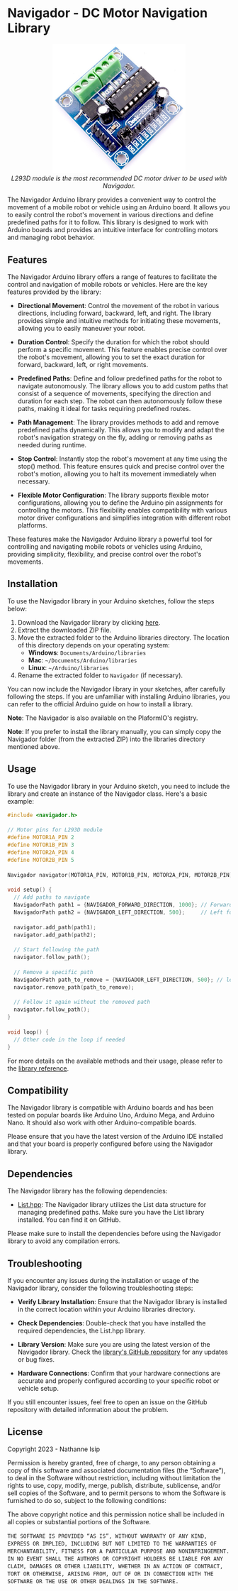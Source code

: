 # Navigador - DC Motor Navigation Library

<p align="center">
    <img src="assets/mini-l293d-module.jfif" width="300" />
    <br/>
    <i>L293D module is the most recommended DC motor driver to be used with Navigador.</i>
</p>

The Navigador Arduino library provides a convenient way to control the movement of a mobile robot or vehicle using an Arduino board. It allows you to easily control the robot's movement in various directions and define predefined paths for it to follow. This library is designed to work with Arduino boards and provides an intuitive interface for controlling motors and managing robot behavior.

## Features

The Navigador Arduino library offers a range of features to facilitate the control and navigation of mobile robots or vehicles. Here are the key features provided by the library:

- **Directional Movement**: Control the movement of the robot in various directions, including forward, backward, left, and right. The library provides simple and intuitive methods for initiating these movements, allowing you to easily maneuver your robot.

- **Duration Control**: Specify the duration for which the robot should perform a specific movement. This feature enables precise control over the robot's movement, allowing you to set the exact duration for forward, backward, left, or right movements.

- **Predefined Paths**: Define and follow predefined paths for the robot to navigate autonomously. The library allows you to add custom paths that consist of a sequence of movements, specifying the direction and duration for each step. The robot can then autonomously follow these paths, making it ideal for tasks requiring predefined routes.

- **Path Management**: The library provides methods to add and remove predefined paths dynamically. This allows you to modify and adapt the robot's navigation strategy on the fly, adding or removing paths as needed during runtime.

- **Stop Control**: Instantly stop the robot's movement at any time using the stop() method. This feature ensures quick and precise control over the robot's motion, allowing you to halt its movement immediately when necessary.

- **Flexible Motor Configuration**: The library supports flexible motor configurations, allowing you to define the Arduino pin assignments for controlling the motors. This flexibility enables compatibility with various motor driver configurations and simplifies integration with different robot platforms.

These features make the Navigador Arduino library a powerful tool for controlling and navigating mobile robots or vehicles using Arduino, providing simplicity, flexibility, and precise control over the robot's movements.

## Installation

To use the Navigador library in your Arduino sketches, follow the steps below:

1. Download the Navigador library by clicking [here](https://github.com/nthnn/Navigador).
2. Extract the downloaded ZIP file.
3. Move the extracted folder to the Arduino libraries directory. The location of this directory depends on your operating system:
    - **Windows**: `Documents/Arduino/libraries`
    - **Mac**: `~/Documents/Arduino/libraries`
    - **Linux**: `~/Arduino/libraries`
4. Rename the extracted folder to `Navigador` (if necessary).

You can now include the Navigador library in your sketches, after carefully following the steps. If you are unfamiliar with installing Arduino libraries, you can refer to the official Arduino guide on how to install a library.

**Note**: The Navigador is also available on the PlaformIO's registry.

**Note**: If you prefer to install the library manually, you can simply copy the Navigador folder (from the extracted ZIP) into the libraries directory mentioned above.

## Usage

To use the Navigador library in your Arduino sketch, you need to include the library and create an instance of the Navigador class. Here's a basic example:

```cpp
#include <navigador.h>

// Motor pins for L293D module
#define MOTOR1A_PIN 2
#define MOTOR1B_PIN 3
#define MOTOR2A_PIN 4
#define MOTOR2B_PIN 5

Navigador navigator(MOTOR1A_PIN, MOTOR1B_PIN, MOTOR2A_PIN, MOTOR2B_PIN);

void setup() {
  // Add paths to navigate
  NavigadorPath path1 = {NAVIGADOR_FORWARD_DIRECTION, 1000}; // Forward for 1 second
  NavigadorPath path2 = {NAVIGADOR_LEFT_DIRECTION, 500};     // Left for 0.5 seconds

  navigator.add_path(path1);
  navigator.add_path(path2);

  // Start following the path
  navigator.follow_path();

  // Remove a specific path
  NavigadorPath path_to_remove = {NAVIGADOR_LEFT_DIRECTION, 500}; // left for 0.5 seconds
  navigator.remove_path(path_to_remove);

  // Follow it again without the removed path
  navigator.follow_path();
}

void loop() {
  // Other code in the loop if needed
}
```

For more details on the available methods and their usage, please refer to the [library reference](docs/reference.md).

## Compatibility

The Navigador library is compatible with Arduino boards and has been tested on popular boards like Arduino Uno, Arduino Mega, and Arduino Nano. It should also work with other Arduino-compatible boards.

Please ensure that you have the latest version of the Arduino IDE installed and that your board is properly configured before using the Navigador library.

## Dependencies

The Navigador library has the following dependencies:

- [List.hpp](https://github.com/nkaaf/Arduino-List): The Navigador library utilizes the List data structure for managing predefined paths. Make sure you have the List library installed. You can find it on GitHub.

Please make sure to install the dependencies before using the Navigador library to avoid any compilation errors.

## Troubleshooting

If you encounter any issues during the installation or usage of the Navigador library, consider the following troubleshooting steps:

- **Verify Library Installation**: Ensure that the Navigador library is installed in the correct location within your Arduino libraries directory.

- **Check Dependencies**: Double-check that you have installed the required dependencies, the List.hpp library.

- **Library Version**: Make sure you are using the latest version of the Navigador library. Check the [library's GitHub repository](https://github.com/nthnn/Navigador) for any updates or bug fixes.

- **Hardware Connections**: Confirm that your hardware connections are accurate and properly configured according to your specific robot or vehicle setup.

If you still encounter issues, feel free to open an issue on the GitHub repository with detailed information about the problem.

## License

Copyright 2023 - Nathanne Isip

Permission is hereby granted, free of charge, to any person obtaining a copy of this software and associated documentation files (the “Software”), to deal in the Software without restriction, including without limitation the rights to use, copy, modify, merge, publish, distribute, sublicense, and/or sell copies of the Software, and to permit persons to whom the Software is furnished to do so, subject to the following conditions:

The above copyright notice and this permission notice shall be included in all copies or substantial portions of the Software.

```THE SOFTWARE IS PROVIDED “AS IS”, WITHOUT WARRANTY OF ANY KIND, EXPRESS OR IMPLIED, INCLUDING BUT NOT LIMITED TO THE WARRANTIES OF MERCHANTABILITY, FITNESS FOR A PARTICULAR PURPOSE AND NONINFRINGEMENT. IN NO EVENT SHALL THE AUTHORS OR COPYRIGHT HOLDERS BE LIABLE FOR ANY CLAIM, DAMAGES OR OTHER LIABILITY, WHETHER IN AN ACTION OF CONTRACT, TORT OR OTHERWISE, ARISING FROM, OUT OF OR IN CONNECTION WITH THE SOFTWARE OR THE USE OR OTHER DEALINGS IN THE SOFTWARE.```